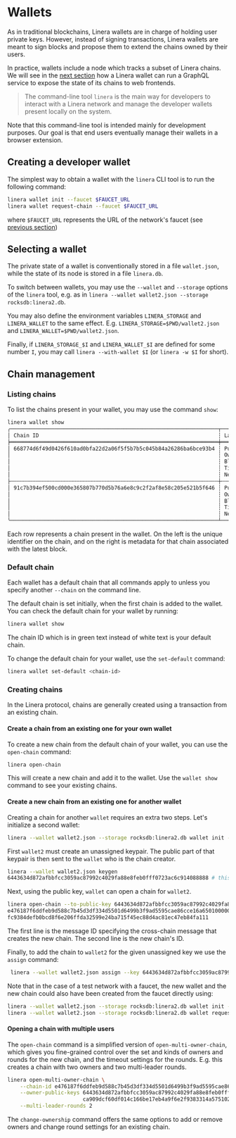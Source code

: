 # Wallets

As in traditional blockchains, Linera wallets are in charge of holding user
private keys. However, instead of signing transactions, Linera wallets are meant
to sign blocks and propose them to extend the chains owned by their users.

In practice, wallets include a node which tracks a subset of Linera chains. We
will see in the [next section](node_service.md) how a Linera wallet can run a
GraphQL service to expose the state of its chains to web frontends.

> The command-line tool `linera` is the main way for developers to interact with
> a Linera network and manage the developer wallets present locally on the
> system.

Note that this command-line tool is intended mainly for development purposes.
Our goal is that end users eventually manage their wallets in a browser
extension.

## Creating a developer wallet

The simplest way to obtain a wallet with the `linera` CLI tool is to run the
following command:

```bash
linera wallet init --faucet $FAUCET_URL
linera wallet request-chain --faucet $FAUCET_URL
```

where `$FAUCET_URL` represents the URL of the network's faucet (see
[previous section](../getting_started/hello_linera.html))

## Selecting a wallet

The private state of a wallet is conventionally stored in a file `wallet.json`,
while the state of its node is stored in a file `linera.db`.

To switch between wallets, you may use the `--wallet` and `--storage` options of
the `linera` tool, e.g. as in
`linera --wallet wallet2.json --storage rocksdb:linera2.db`.

You may also define the environment variables `LINERA_STORAGE` and
`LINERA_WALLET` to the same effect. E.g. `LINERA_STORAGE=$PWD/wallet2.json` and
`LINERA_WALLET=$PWD/wallet2.json`.

Finally, if `LINERA_STORAGE_$I` and `LINERA_WALLET_$I` are defined for some
number `I`, you may call `linera --with-wallet $I` (or `linera -w $I` for
short).

## Chain management

### Listing chains

To list the chains present in your wallet, you may use the command `show`:

```bash
linera wallet show
╭──────────────────────────────────────────────────────────────────┬──────────────────────────────────────────────────────────────────────────────────────╮
│ Chain ID                                                         ┆ Latest Block                                                                         │
╞══════════════════════════════════════════════════════════════════╪══════════════════════════════════════════════════════════════════════════════════════╡
│ 668774d6f49d0426f610ad0bfa22d2a06f5f5b7b5c045b84a26286ba6bce93b4 ┆ Public Key:         3812c2bf764e905a3b130a754e7709fe2fc725c0ee346cb15d6d261e4f30b8f1 │
│                                                                  ┆ Owner:              c9a538585667076981abfe99902bac9f4be93714854281b652d07bb6d444cb76 │
│                                                                  ┆ Block Hash:         -                                                                │
│                                                                  ┆ Timestamp:          2023-04-10 13:52:20.820840                                       │
│                                                                  ┆ Next Block Height:  0                                                                │
├╌╌╌╌╌╌╌╌╌╌╌╌╌╌╌╌╌╌╌╌╌╌╌╌╌╌╌╌╌╌╌╌╌╌╌╌╌╌╌╌╌╌╌╌╌╌╌╌╌╌╌╌╌╌╌╌╌╌╌╌╌╌╌╌╌╌┼╌╌╌╌╌╌╌╌╌╌╌╌╌╌╌╌╌╌╌╌╌╌╌╌╌╌╌╌╌╌╌╌╌╌╌╌╌╌╌╌╌╌╌╌╌╌╌╌╌╌╌╌╌╌╌╌╌╌╌╌╌╌╌╌╌╌╌╌╌╌╌╌╌╌╌╌╌╌╌╌╌╌╌╌╌╌┤
│ 91c7b394ef500cd000e365807b770d5b76a6e8c9c2f2af8e58c205e521b5f646 ┆ Public Key:         29c19718a26cb0d5c1d28102a2836442f53e3184f33b619ff653447280ccba1a │
│                                                                  ┆ Owner:              efe0f66451f2f15c33a409dfecdf76941cf1e215c5482d632c84a2573a1474e8 │
│                                                                  ┆ Block Hash:         51605cad3f6a210183ac99f7f6ef507d0870d0c3a3858058034cfc0e3e541c13 │
│                                                                  ┆ Timestamp:          2023-04-10 13:52:21.885221                                       │
│                                                                  ┆ Next Block Height:  1                                                                │
╰──────────────────────────────────────────────────────────────────┴──────────────────────────────────────────────────────────────────────────────────────╯

```

Each row represents a chain present in the wallet. On the left is the unique
identifier on the chain, and on the right is metadata for that chain associated
with the latest block.

### Default chain

Each wallet has a default chain that all commands apply to unless you specify
another `--chain` on the command line.

The default chain is set initially, when the first chain is added to the wallet.
You can check the default chain for your wallet by running:

```bash
linera wallet show
```

The chain ID which is in green text instead of white text is your default chain.

To change the default chain for your wallet, use the `set-default` command:

```bash
linera wallet set-default <chain-id>
```

### Creating chains

In the Linera protocol, chains are generally created using a transaction from an
existing chain.

#### Create a chain from an existing one for your own wallet

To create a new chain from the default chain of your wallet, you can use the
`open-chain` command:

```bash
linera open-chain
```

This will create a new chain and add it to the wallet. Use the `wallet show`
command to see your existing chains.

#### Create a new chain from an existing one for another wallet

Creating a chain for another `wallet` requires an extra two steps. Let's
initialize a second wallet:

```bash
linera --wallet wallet2.json --storage rocksdb:linera2.db wallet init --faucet $FAUCET_URL
```

First `wallet2` must create an unassigned keypair. The public part of that
keypair is then sent to the `wallet` who is the chain creator.

```bash
linera --wallet wallet2.json keygen
6443634d872afbbfcc3059ac87992c4029fa88e8feb0fff0723ac6c914088888 # this is the public key for the unassigned keypair
```

Next, using the public key, `wallet` can open a chain for `wallet2`.

```bash
linera open-chain --to-public-key 6443634d872afbbfcc3059ac87992c4029fa88e8feb0fff0723ac6c914088888
e476187f6ddfeb9d588c7b45d3df334d5501d6499b3f9ad5595cae86cce16a65010000000000000000000000
fc9384defb0bcd8f6e206ffda32599e24ba715f45ec88d4ac81ec47eb84fa111
```

The first line is the message ID specifying the cross-chain message that creates
the new chain. The second line is the new chain's ID.

Finally, to add the chain to `wallet2` for the given unassigned key we use the
`assign` command:

```bash
 linera --wallet wallet2.json assign --key 6443634d872afbbfcc3059ac87992c4029fa88e8feb0fff0723ac6c914088888 --message-id e476187f6ddfeb9d588c7b45d3df334d5501d6499b3f9ad5595cae86cce16a65010000000000000000000000
```

Note that in the case of a test network with a faucet, the new wallet and the
new chain could also have been created from the faucet directly using:

```bash
linera --wallet wallet2.json --storage rocksdb:linera2.db wallet init --faucet $FAUCET_URL
linera --wallet wallet2.json --storage rocksdb:linera2.db wallet request-chain --faucet $FAUCET_URL
```

#### Opening a chain with multiple users

The `open-chain` command is a simplified version of `open-multi-owner-chain`,
which gives you fine-grained control over the set and kinds of owners and rounds
for the new chain, and the timeout settings for the rounds. E.g. this creates a
chain with two owners and two multi-leader rounds.

```bash
linera open-multi-owner-chain \
    --chain-id e476187f6ddfeb9d588c7b45d3df334d5501d6499b3f9ad5595cae86cce16a65010000000000000000000000 \
    --owner-public-keys 6443634d872afbbfcc3059ac87992c4029fa88e8feb0fff0723ac6c914088888 \
                        ca909dcf60df014c166be17eb4a9f6e2f9383314a57510206a54cd841ade455e \
    --multi-leader-rounds 2
```

The `change-ownership` command offers the same options to add or remove owners
and change round settings for an existing chain.
